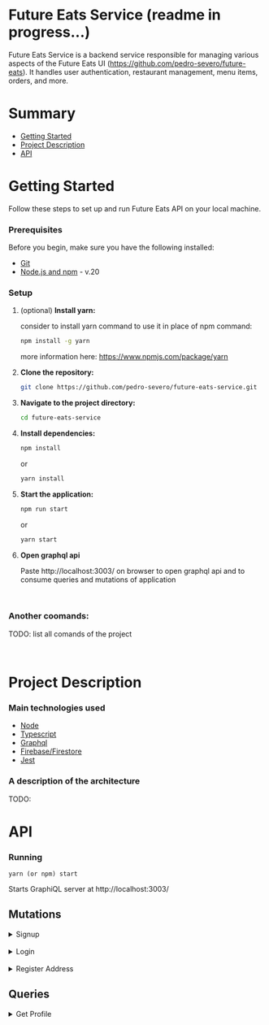 # Future Eats Service (readme in progress...)

Future Eats Service is a backend service responsible for managing various aspects of the Future Eats UI (https://github.com/pedro-severo/future-eats). It handles user authentication, restaurant management, menu items, orders, and more.

# Summary

* [Getting Started](#getting-started)
* [Project Description](#project-description)
* [API](#API)

# <a name="getting-started">Getting Started</a>

Follow these steps to set up and run Future Eats API on your local machine.

### Prerequisites

Before you begin, make sure you have the following installed:

- [Git](https://git-scm.com/book/en/v2/Getting-Started-Installing-Git)
- [Node.js and npm](https://nodejs.org/) - v.20

### Setup

1. (optional) **Install yarn:**

   consider to install yarn command to use it in place of npm command:

   ```bash
   npm install -g yarn
   ```
   more information here: https://www.npmjs.com/package/yarn


2. **Clone the repository:**

   ```bash
   git clone https://github.com/pedro-severo/future-eats-service.git
   ```

3. **Navigate to the project directory:**

   ```bash
   cd future-eats-service
   ```

4. **Install dependencies:**

   ```bash
   npm install
   ```
   or
   ```bash
   yarn install     

5. **Start the application:**

   ```bash
   npm run start
   ```
   or
   ```bash
   yarn start
   ```

6. **Open graphql api**
   
   Paste http://localhost:3003/ on browser to open graphql api and to consume queries and mutations of application

<br>

### Another coomands:

TODO: list all comands of the project

<br>

# <a name="project-description">Project Description</a> 

### Main technologies used

- [Node](https://nodejs.org/en)
- [Typescript](https://www.typescriptlang.org/)
- [Graphql](https://graphql.org/)
- [Firebase/Firestore](https://firebase.google.com/docs/firestore)
- [Jest](https://jestjs.io/)

### A description of the architecture

TODO:


# <a name="API">API</a>

### Running 

`yarn (or npm) start`

Starts GraphiQL server at http://localhost:3003/

## Mutations

<details>
<summary>Signup</summary>

</details>

<br>

<details>
<summary>Login</summary>

</details>

<br>

<details>
<summary>Register Address</summary>

</details>


## Queries

<details>
<summary>Get Profile</summary>

Give the common user (person who makes orders on app) details according this model: 

``` json
   {
      "status": 202,
      "data": {
        "name": "Severo Snape",
        "email": "severo.snape@email.com",
        "cpf": "000000000",
        "hasAddress": true,
        "address": "Spinner's End, s/n, complement, Cokeworth, England"
      }
   }
```
The option to use "Profile" instead "User" to name the endpoint (getProfile) is because the system doesn't returns a User if we see to entity. Instead, the system formats a specific response according the two entities related to a common user (User and UserAddress entities), merging specific keys of this two entities to generate the response above. 

Here there are the graphQL related types:

``` graphql
type Query {
    getProfile(input: GetProfileInput): GetProfileApiResponse!
}

input GetProfileInput {
    userId: String!
}

type GetProfileApiResponse {
    status: Int!
    data: GetProfileResponse!
}

type GetProfileResponse {
    id: String!
    name: String!
    email: String!
    cpf: String!
    hasAddress: Boolean!
    address: String
}
```

Query example:
```graphql
  getProfile(input: "") {
    status
    data {
      id
      name
      email
      cpf
      hasAddress
      address
    }
  }
```

</details>